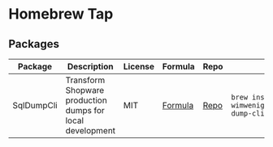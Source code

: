 # Homebrew Tap

## Packages

| Package | Description | License | Formula | Repo | Install |
|-------|---------------|--------|---------|------|--------------|
| SqlDumpCli | Transform Shopware production dumps for local development | MIT | [Formula](https://github.com/wimwenigerkind/homebrew-tab/blob/main/Formula/sql-dump-cli.rb) | [Repo](https://github.com/wimwenigerkind/sql-dump-cli) | `brew install wimwenigerkind/tab/sql-dump-cli` |
